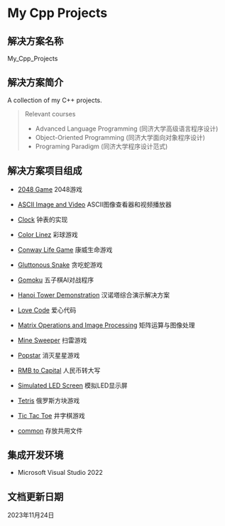 # My Cpp Projects

## 解决方案名称

My_Cpp_Projects

## 解决方案简介

A collection of my C++ projects.

> Relevant courses
> * Advanced Language Programming (同济大学高级语言程序设计)
> * Object-Oriented Programming (同济大学面向对象程序设计)
> * Programing Paradigm (同济大学程序设计范式)

## 解决方案项目组成

* [2048 Game](2048_Game/README.md)
2048游戏

* [ASCII Image and Video](ASCII_Image_and_Video/README.md)
ASCII图像查看器和视频播放器

* [Clock](Clock/README.md)
钟表的实现

* [Color Linez](Color_Linez/README.md)
彩球游戏

* [Conway Life Game](Conway_Life_Game/README.md)
康威生命游戏

* [Gluttonous Snake](Gluttonous_Snake/README.md)
贪吃蛇游戏

* [Gomoku](Gomoku/README.md)
五子棋AI对战程序

* [Hanoi Tower Demonstration](Hanoi_Tower_Demonstration/README.md)
汉诺塔综合演示解决方案

* [Love Code](Love_Code/README.md)
爱心代码

* [Matrix Operations and Image Processing](Matrix_Operations_and_Image_Processing/README.md)
矩阵运算与图像处理

* [Mine Sweeper](Mine_Sweeper/README.md)
扫雷游戏

* [Popstar](Popstar/README.md)
消灭星星游戏

* [RMB to Capital](RMB_to_Capital/README.md)
人民币转大写

* [Simulated LED Screen](Simulated_LED_Screen/README.md)
模拟LED显示屏

* [Tetris](Tetris/README.md)
俄罗斯方块游戏

* [Tic Tac Toe](Tic_Tac_Toe/README.md)
井字棋游戏

* [common](common/README.md)
存放共用文件

## 集成开发环境

* Microsoft Visual Studio 2022

## 文档更新日期

2023年11月24日
